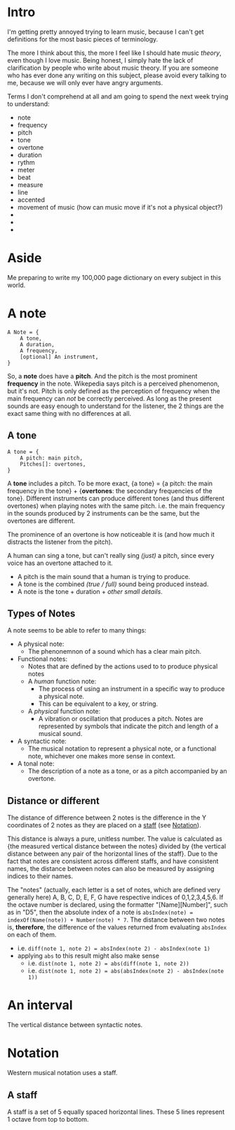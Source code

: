 
# Intro

I'm getting pretty annoyed trying to learn music, because I can't get definitions for the most basic pieces of terminology.

The more I think about this, the more I feel like I should hate music *theory*, even though I love music. Being honest, I simply hate the lack of clarification by people who write about music theory. If you are someone who has ever done any writing on this subject, please avoid every talking to me, because we will only ever have angry arguments.

Terms I don't comprehend at all and am going to spend the next week trying to understand:
* note
* frequency
* pitch
* tone
* overtone
* duration
* rythm
* meter
* beat
* measure
* line
* accented
* movement of music (how can music move if it's not a physical object?)
* 
* 
* 

# Aside
Me preparing to write my 100,000 page dictionary on every subject in this world.

# A note
```
A Note = {
    A tone,
    A duration,
    A frequency,
    [optional] An instrument,
}
```

So, a **note** does have a **pitch**. And the pitch is the most prominent **frequency** in the note. Wikepedia says pitch is a perceived phenomenon, but it's not. Pitch is only defined as the perception of frequency when the main frequency can *not* be correctly perceived. As long as the present sounds are easy enough to understand for the listener, the 2 things are the exact same thing with no differences at all.

## A tone
```
A tone = {
    A pitch: main pitch,
    Pitches[]: overtones,
}
```

A **tone** includes a pitch. To be more exact, {a tone} = {a pitch: the main frequency in the tone} + {**overtones**: the secondary frequencies of the tone}. Different instruments can produce different tones (and thus different overtones) when playing notes with the same pitch. i.e. the main frequency in the sounds produced by 2 instruments can be the same, but the overtones are different.

The prominence of an overtone is how noticeable it is (and how much it distracts the listener from the pitch).

A human can sing a tone, but can't really sing *(just)* a pitch, since every voice has an overtone attached to it.
* A pitch is the main sound that a human is trying to produce.
* A tone is the combined *(true / full)* sound being produced instead.
* A note is the tone + duration + *other small details*.

## Types of Notes
A note seems to be able to refer to many things:
* A physical note:
    * The phenonemnon of a sound which has a clear main pitch.
* Functional notes:
    * Notes that are defined by the actions used to to produce physical notes
    * A *human* function note:
        * The process of using an instrument in a specific way to produce a physical note.
        * This can be equivalent to a key, or string.
    * A *physical* function note:
        * A vibration or oscillation that produces a pitch. Notes are represented by symbols that indicate the pitch and length of a musical sound.
* A syntactic note:
    * The musical notation to represent a physical note, or a functional note, whichever one makes more sense in context.
* A tonal note:
    * The description of a note as a tone, or as a pitch accompanied by an overtone.

## Distance or different
The distance of difference between 2 notes is the difference in the Y coordinates of 2 notes as they are placed on a [staff](#a-staff) (see [Notation](#Notation)).

This distance is always a pure, unitless number. The value is calculated as {the measured vertical distance between the notes} divided by {the vertical distance between any pair of the horizontal lines of the staff}. Due to the fact that notes are consistent across different staffs, and have consistent names, the distance between notes can also be measured by assigning indices to their names.

The "notes" (actually, each letter is a set of notes, which are defined very generally here) A, B, C, D, E, F, G have respective indices of 0,1,2,3,4,5,6. If the octave number is declared, using the formatter "[Name][Number]", such as in "D5", then the absolute index of a note is `absIndex(note) = indexOf(Name(note)) + Number(note) * 7`. The distance between two notes is, **therefore**, the difference of the values returned from evaluating `absIndex` on each of them.
* i.e. `diff(note 1, note 2) = absIndex(note 2) - absIndex(note 1)`
* applying `abs` to this result might also make sense
    * i.e. `dist(note 1, note 2) = abs(diff(note 1, note 2))`
    * i.e. `dist(note 1, note 2) = abs(absIndex(note 2) - absIndex(note 1))`

# An interval
The vertical distance between syntactic notes.

# Notation
Western musical notation uses a staff.

## A staff
A staff is a set of 5 equally spaced horizontal lines. These 5 lines represent 1 octave from top to bottom.

